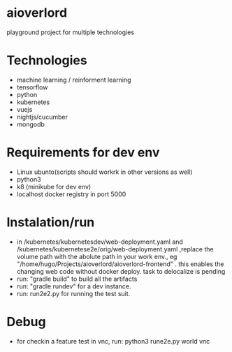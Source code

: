 # aioverlord

playground project for multiple technologies

# Technologies

* machine learning / reinforment learning
* tensorflow
* python
* kubernetes
* vuejs
* nightjs/cucumber
* mongodb

# Requirements for dev env

* Linux ubunto(scripts should workrk in other versions as well)
* python3
* k8 (minikube for dev env)
* localhost docker registry in port 5000

# Instalation/run

* in /kubernetes/kubernetesdev/web-deployment.yaml  and /kubernetes/kubernetese2e/orig/web-deployment.yaml  ,replace the volume path with the abolute path in your work env., eg "/home/hugo/Projects/aioverlord/aioverlord-frontend" . this enables the changing web code without docker deploy. task to delocalize is pending
* run: "gradle build"  to build all the artifacts
* run: "gradle rundev"  for a dev instance.
* run: run2e2.py for running the test suit.

# Debug

* for checkin a feature test in vnc, run: python3 rune2e.py world vnc








